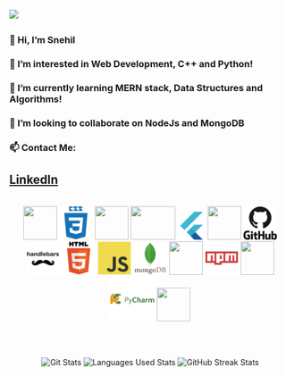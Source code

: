 ## ![](https://komarev.com/ghpvc/?username=snehil-gupta21&color=blueviolet)

<div>
  <h3>👋 Hi, I’m Snehil</h3>
  <h3>👀 I’m interested in Web Development, C++ and Python!</h3>
  <h3>🌱 I’m currently learning MERN stack, Data Structures and Algorithms!</h3>
  <h3>💞️ I’m looking to collaborate on NodeJs and MongoDB</h3>
  <h3>📫 Contact Me: </h3>
  <h2><a href="https://www.linkedin.com/in/snehil-gupta-a083b2195/" alt="https://www.linkedin.com/in/snehil-gupta-a083b2195/">LinkedIn</a></h2>
</div>
<br>

<div align="center">
  <code><img src="https://user-images.githubusercontent.com/42747200/46140125-da084900-c26d-11e8-8ea7-c45ae6306309.png" height="60" width="60"></code>
  <code><img src="https://raw.githubusercontent.com/devicons/devicon/master/icons/css3/css3-plain-wordmark.svg" height="60" width="60"></code>
  <code><img src="https://avatars.githubusercontent.com/u/1609975?s=200&v=4" height="60" width="60"></code>
  <code><img src="https://user-images.githubusercontent.com/11978772/40430986-a0eb7b92-5e63-11e8-80eb-43fe07f664a6.png" height="60" width="80"></code>
  <code><img src="https://raw.githubusercontent.com/devicons/devicon/master/icons/flutter/flutter-original.svg" height="50" width="50"></code>
  <code><img src="https://upload.wikimedia.org/wikipedia/commons/thumb/3/3f/Git_icon.svg/1024px-Git_icon.svg.png" height="60" width="60"></code>
  <code><img src="https://raw.githubusercontent.com/devicons/devicon/master/icons/github/github-original-wordmark.svg" height="60" width="60"></code>
  <code><img src="https://raw.githubusercontent.com/devicons/devicon/master/icons/handlebars/handlebars-original-wordmark.svg" height="60" width="60"></code>
  <code><img src="https://raw.githubusercontent.com/devicons/devicon/master/icons/html5/html5-original-wordmark.svg" height="60" width="60"></code>
  <code><img src="https://raw.githubusercontent.com/devicons/devicon/master/icons/javascript/javascript-original.svg" height="60" width="60"></code>
  <code><img src="https://raw.githubusercontent.com/devicons/devicon/master/icons/mongodb/mongodb-original-wordmark.svg" height="60" width="60"></code>
  <code><img src="https://upload.wikimedia.org/wikipedia/commons/thumb/d/d9/Node.js_logo.svg/1280px-Node.js_logo.svg.png" height="60" width="60"></code>
  <code><img src="https://raw.githubusercontent.com/devicons/devicon/master/icons/npm/npm-original-wordmark.svg" height="60" width="60"></code>
  <code><img src="https://upload.wikimedia.org/wikipedia/commons/thumb/c/c3/Python-logo-notext.svg/2048px-Python-logo-notext.svg.png" height="60" width="60"></code>
  <code><img src="https://raw.githubusercontent.com/devicons/devicon/master/icons/pycharm/pycharm-original-wordmark.svg" height="80" width="80"></code>
  <code><img src="https://upload.wikimedia.org/wikipedia/commons/thumb/9/9a/Visual_Studio_Code_1.35_icon.svg/2048px-Visual_Studio_Code_1.35_icon.svg.png" height="60" width="60"></code>
</div>

<br><br>

<div align="center">
  <img src="https://github-readme-stats.vercel.app/api?username=snehil-gupta21&&show_icons=true&title_color=fefefe&icon_color=bb2acf&text_color=f3f3f3&bg_color=000000" alt="Git   Stats" width="500px">

  <img src="https://github-readme-stats.vercel.app/api/top-langs?username=snehil-gupta21&&show_icons=true&locale=en&layout=compact" alt="Languages Used Stats" width="500px" height="240x">

  <img src="https://github-readme-streak-stats.herokuapp.com/?user=snehil-gupta21" alt="GitHub Streak Stats">
</div>
<!---
snehil-gupta21/snehil-gupta21 is a ✨ special ✨ repository because its `README.md` (this file) appears on your GitHub profile.
You can click the Preview link to take a look at your changes.
--->
